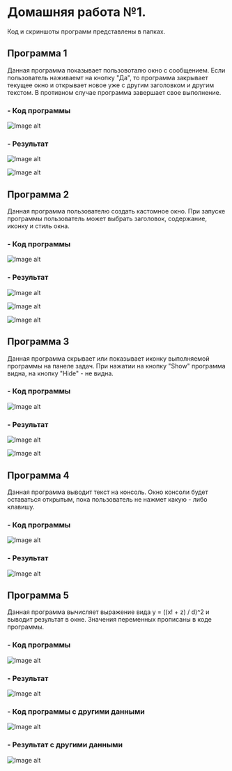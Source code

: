 # Домашняя работа №1.
Код и скриншоты программ представлены в папках.
## Программа 1
Данная программа показывает пользовоталю окно с сообщением. Если пользователь наживаемт на кнопку "Да", то программа закрывает текущее окно и открывает новое уже с другим заголовком и другим текстом. В противном случае программа завершает свое выполнение.

### - Код программы

![Image alt](https://github.com/116j/HSE_FCS_SE-ADS/blob/master/task01/Programm1/code.png)

### - Результат

![Image alt](https://github.com/116j/HSE_FCS_SE-ADS/blob/master/task01/Programm1/exe.png)

![Image alt](https://github.com/116j/HSE_FCS_SE-ADS/blob/master/task01/Programm1/exe2.png)


## Программа 2
Данная программа пользователю создать кастомное окно. При запуске программы пользователь может выбрать заголовок, содержание, иконку и стиль окна.

### - Код программы 

![Image alt](https://github.com/116j/HSE_FCS_SE-ADS/blob/master/task01/Programm1/code.png)

### - Результат

![Image alt](https://github.com/116j/HSE_FCS_SE-ADS/blob/master/task01/Programm2/exe1.png)

![Image alt](https://github.com/116j/HSE_FCS_SE-ADS/blob/master/task01/Programm2/exe2.png)

![Image alt](https://github.com/116j/HSE_FCS_SE-ADS/blob/master/task01/Programm2/exe3.png)


## Программа 3
Данная программа скрывает или показывает иконку выполняемой программы на панеле задач. При нажатии на кнопку "Show" программа видна, на кнопку "Hide" - не видна.

### - Код программы 

![Image alt](https://github.com/116j/HSE_FCS_SE-ADS/blob/master/task01/Programm3/code.png)

### - Результат

![Image alt](https://github.com/116j/HSE_FCS_SE-ADS/blob/master/task01/Programm3/exe1.png)

![Image alt](https://github.com/116j/HSE_FCS_SE-ADS/blob/master/task01/Programm3/exe2.png)


## Программа 4
Данная программа выводит текст на консоль. Окно консоли будет оставаться открытым, пока пользователь не нажмет какую - либо клавишу.

### - Код программы 

![Image alt](https://github.com/116j/HSE_FCS_SE-ADS/blob/master/task01/Programm4/code.png)

### - Результат

![Image alt](https://github.com/116j/HSE_FCS_SE-ADS/blob/master/task01/Programm4/exe.png)


## Программа 5
Данная программа вычисляет выражение вида y = ((x! + z) / d)^2 и выводит результат в окне. Значения переменных прописаны в коде программы.

### - Код программы 

![Image alt](https://github.com/116j/HSE_FCS_SE-ADS/blob/master/task01/Programm5/code1.png)

### - Результат

![Image alt](https://github.com/116j/HSE_FCS_SE-ADS/blob/master/task01/Programm5/exe1.png)

### - Код программы с другими данными

![Image alt](https://github.com/116j/HSE_FCS_SE-ADS/blob/master/task01/Programm5/code2.png)

### - Результат с другими данными

![Image alt](https://github.com/116j/HSE_FCS_SE-ADS/blob/master/task01/Programm5/exe2.png)
